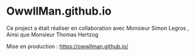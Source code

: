 # OwwllMan.github.io

Ce project  a était réaliser en collaboration avec Monsieur Simon Legros  , Ainsi que Monsieur Thomas Hertzog

Mise en production : https://owwllman.github.io/
